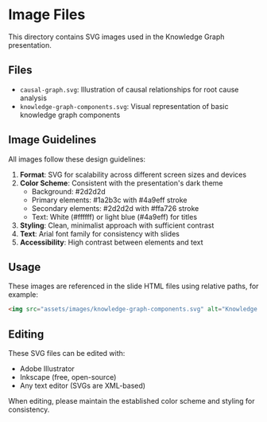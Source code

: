# Image Files

This directory contains SVG images used in the Knowledge Graph presentation.

## Files

- `causal-graph.svg`: Illustration of causal relationships for root cause analysis
- `knowledge-graph-components.svg`: Visual representation of basic knowledge graph components

## Image Guidelines

All images follow these design guidelines:

1. **Format**: SVG for scalability across different screen sizes and devices
2. **Color Scheme**: Consistent with the presentation's dark theme
   - Background: #2d2d2d
   - Primary elements: #1a2b3c with #4a9eff stroke
   - Secondary elements: #2d2d2d with #ffa726 stroke
   - Text: White (#ffffff) or light blue (#4a9eff) for titles
3. **Styling**: Clean, minimalist approach with sufficient contrast
4. **Text**: Arial font family for consistency with slides
5. **Accessibility**: High contrast between elements and text

## Usage

These images are referenced in the slide HTML files using relative paths, for example:

```html
<img src="assets/images/knowledge-graph-components.svg" alt="Knowledge Graph Components">
```

## Editing

These SVG files can be edited with:
- Adobe Illustrator
- Inkscape (free, open-source)
- Any text editor (SVGs are XML-based)

When editing, please maintain the established color scheme and styling for consistency.